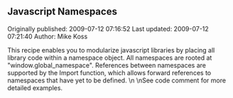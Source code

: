 ## Javascript Namespaces

Originally published: 2009-07-12 07:16:52
Last updated: 2009-07-12 07:21:40
Author: Mike Koss

This recipe enables you to modularize javascript libraries by placing all library code within a namespace object.  All namespaces are rooted at "window.global_namespace".  References between namespaces are supported by the Import function, which allows forward references to namespaces that have yet to be defined.\n\nSee code comment for more detailed examples.
